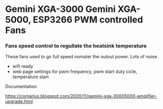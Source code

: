 # Gemini XGA-3000  Gemini XGA-5000, ESP3266 PWM controlled Fans

### Fans speed control to regullate the heatsink temperature

These fans used to go full speed nomater the outout power. Lots of noise.

   * wifi ready
   * web page settings for pwm frequency, pwm start duty cicle, temperature start 


Documentation

https://comarius.blogspot.com/2020/11/gemini-xga-30005000-amplifier-upgrade.html

